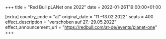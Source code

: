+++
title = "Red Bull pLANet one 2022"
date = 2022-01-26T19:00:00+01:00

[extra]
country_code = "at"
original_date = "11.–13.02.2022"
seats = 400
effect_description = "verschoben auf 27.–29.05.2022"
effect_announcement_url = "https://redbull.com/at-de/events/planet-one"
+++
